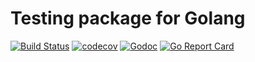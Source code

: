 # Testing package for Golang
[![Build Status](https://travis-ci.org/mendersoftware/mendertesting.svg?branch=master)](https://travis-ci.org/mendersoftware/mendertesting)
[![codecov](https://codecov.io/gh/mendersoftware/mendertesting/branch/master/graph/badge.svg)](https://codecov.io/gh/mendersoftware/mendertesting)
[![Godoc](http://img.shields.io/badge/godoc-reference-blue.svg?style=flat)](https://godoc.org/github.com/mendersoftware/mendertesting)
[![Go Report Card](https://goreportcard.com/badge/github.com/mendersoftware/mendertesting)](https://goreportcard.com/report/github.com/mendersoftware/mendertesting)